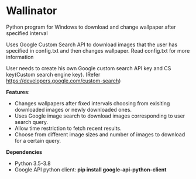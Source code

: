 # Wallinator
Python program for Windows to download and change wallpaper after specified interval

Uses Google Custom Search API to download images that the user has specified in config.txt and then changes wallpaper.
Read config.txt for more information

User needs to create his own Google custom search API key and CS key(Custom search engine key). (Refer https://developers.google.com/custom-search) 


**Features**:
* Changes wallpapers after fixed intervals choosing from exisiting downloaded images or newly downloaded ones.
* Uses Google image search to download images corresponding to user search query.
* Allow time restriction to fetch recent results.
* Choose from different image sizes and number of images to download for a certain query.

**Dependencies**
* Python 3.5-3.8
* Google API python client: __pip install google-api-python-client__ 
  
